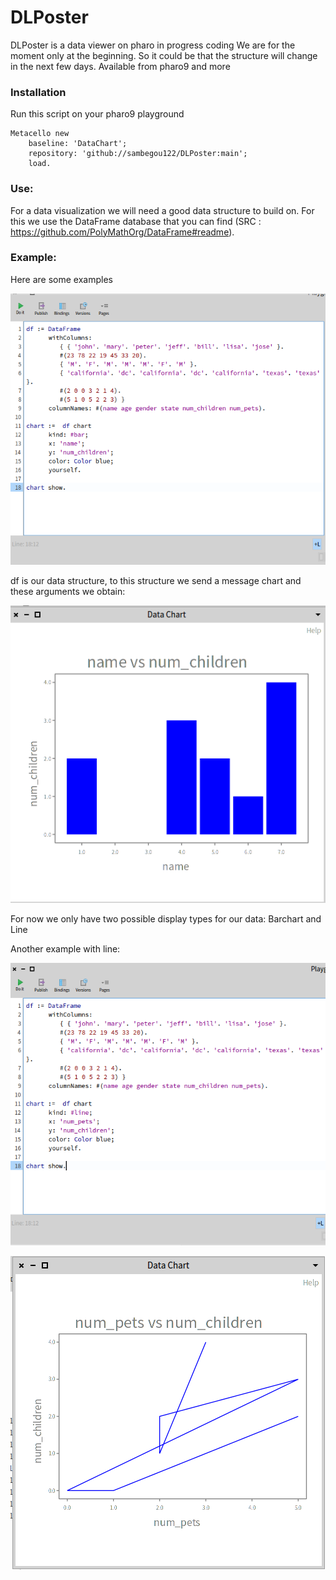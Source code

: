 # DLPoster

DLPoster is a data viewer on pharo in progress coding
We are for the moment only at the beginning. So it could be that the structure will change in the next few days. Available from pharo9 and more

### Installation

Run this script on your pharo9 playground

```st
Metacello new
    baseline: 'DataChart';
    repository: 'github://sambegou122/DLPoster:main';
    load.
```

### Use:

For a data visualization we will need a good data structure to build on.
For this we use the DataFrame database that you can find (SRC : https://github.com/PolyMathOrg/DataFrame#readme).
	
### Example:

Here are some examples

![alt text](image/exemple.png)

df is our data structure, to this structure we send a message chart and these arguments
we obtain:


![alt text](image/exemple1.png)

For now we only have two possible display types for our data: Barchart and Line

Another example with line:

![alt text](image/exemple3.png)

![alt text](image/exemple4.png)
